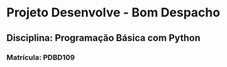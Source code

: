 # Projeto Desenvolve - Bom Despacho
## Disciplina: Programação Básica com Python
### Matrícula: PDBD109
